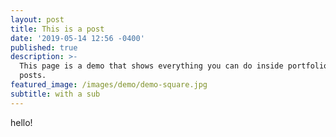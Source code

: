 ```yaml
---
layout: post
title: This is a post
date: '2019-05-14 12:56 -0400'
published: true
description: >-
  This page is a demo that shows everything you can do inside portfolio and blog
  posts.
featured_image: /images/demo/demo-square.jpg
subtitle: with a sub
---
```

hello!

